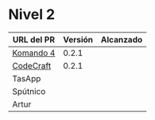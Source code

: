 # Nivel 2

| URL del PR | Versión | Alcanzado |
|------------|---------|-----------|
| [Komando 4](https://github.com/Komando4ediae/komando4Project/pull/15)  |   0.2.1      |           |
| [CodeCraft](https://github.com/Codecr-ft/TurnoGen/pull/29)   |    0.2.1     |           |
| TasApp     |         |           |
| Spútnico   |         |           |
| Artur      |         |           |

